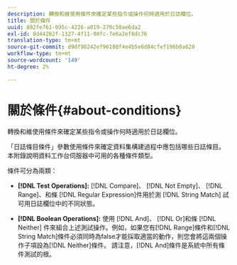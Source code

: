 ```yaml
---
description: 轉換和維使用條件來確定某些指令或操作何時適用於日誌欄位。
title: 關於條件
uuid: 882fe761-895c-4226-a019-270c50ae6da2
exl-id: 0d44282f-1327-4f11-90fc-7e6a2ef8dc76
translation-type: tm+mt
source-git-commit: d9df90242ef96188f4e4b5e6d04cfef196b0a628
workflow-type: tm+mt
source-wordcount: '149'
ht-degree: 2%

---
```


# 關於條件{#about-conditions}

轉換和維使用條件來確定某些指令或操作何時適用於日誌欄位。

「日誌條目條件」參數使用條件來確定資料集構建過程中應包括哪些日誌條目。 本附錄說明資料工作台伺服器中可用的各種條件類型。

條件可分為兩類：

* **[!DNL Test Operations]:** [!DNL Compare]、 [!DNL Not Empty]、 [!DNL Range]、和條 [!DNL Regular Expression]件用於測 [!DNL String Match] 試可用日誌欄位中的不同狀態。

* **[!DNL Boolean Operations]:** 使用 [!DNL And]、 [!DNL Or]和條 [!DNL Neither] 件來組合上述測試操作。例如，如果您有[!DNL Range]條件和[!DNL String Match]條件必須同時為false才能採取適當的動作，則您會將這兩個操作子項設為[!DNL Neither]條件。 請注意，[!DNL And]條件是系統中所有條件測試的根。
